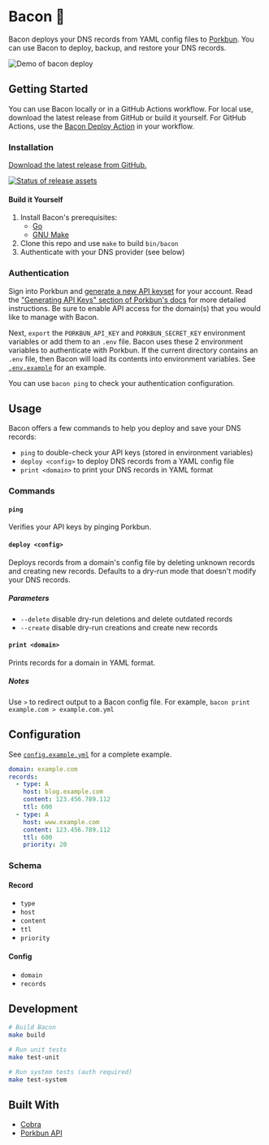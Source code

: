 # Bacon 🥓

Bacon deploys your DNS records from YAML config files to [Porkbun](https://porkbun.com/api/json/v3/documentation). You can use Bacon to deploy, backup, and restore your DNS records.

![Demo of bacon deploy](https://user-images.githubusercontent.com/19893438/167231076-2f99e0ce-9ed7-40e4-9b1e-fc2fd578cd0f.gif)

## Getting Started

You can use Bacon locally or in a GitHub Actions workflow. For local use, download the latest release from GitHub or build it yourself. For GitHub Actions, use the [Bacon Deploy Action](https://github.com/jungaretti/bacon-deploy-action) in your workflow.

### Installation

[Download the latest release from GitHub.](https://github.com/jungaretti/bacon/releases)

[![Status of release assets](https://github.com/jungaretti/bacon/actions/workflows/release-assets.yml/badge.svg)](https://github.com/jungaretti/bacon/actions/workflows/release-assets.yml)

#### Build it Yourself

1. Install Bacon's prerequisites:
   - [Go](https://go.dev/dl/)
   - [GNU Make](https://ftp.gnu.org/gnu/make/)
2. Clone this repo and use `make` to build `bin/bacon`
3. Authenticate with your DNS provider (see below)

### Authentication

Sign into Porkbun and [generate a new API keyset](https://porkbun.com/account/api) for your account. Read the ["Generating API Keys" section of Porkbun's docs](https://kb.porkbun.com/article/190-getting-started-with-the-porkbun-dns-api) for more detailed instructions. Be sure to enable API access for the domain(s) that you would like to manage with Bacon.

Next, `export` the `PORKBUN_API_KEY` and `PORKBUN_SECRET_KEY` environment variables or add them to an `.env` file. Bacon uses these 2 environment variables to authenticate with Porkbun. If the current directory contains an `.env` file, then Bacon will load its contents into environment variables. See [`.env.example`](https://github.com/jungaretti/bacon/blob/main/.env.example) for an example.

You can use `bacon ping` to check your authentication configuration.

## Usage

Bacon offers a few commands to help you deploy and save your DNS records:

- `ping` to double-check your API keys (stored in environment variables)
- `deploy <config>` to deploy DNS records from a YAML config file
- `print <domain>` to print your DNS records in YAML format

### Commands

#### `ping`

Verifies your API keys by pinging Porkbun.

#### `deploy <config>`

Deploys records from a domain's config file by deleting unknown records and creating new records. Defaults to a dry-run mode that doesn't modify your DNS records.

##### Parameters

- `--delete` disable dry-run deletions and delete outdated records
- `--create` disable dry-run creations and create new records

#### `print <domain>`

Prints records for a domain in YAML format.

##### Notes

Use `>` to redirect output to a Bacon config file. For example, `bacon print example.com > example.com.yml`

## Configuration

See [`config.example.yml`](https://github.com/jungaretti/bacon/blob/main/config.example.yml) for a complete example.

```yaml
domain: example.com
records:
  - type: A
    host: blog.example.com
    content: 123.456.789.112
    ttl: 600
  - type: A
    host: www.example.com
    content: 123.456.789.112
    ttl: 600
    priority: 20
```

### Schema

#### Record

- `type`
- `host`
- `content`
- `ttl`
- `priority`

#### Config

- `domain`
- `records`

## Development

```bash
# Build Bacon
make build

# Run unit tests
make test-unit

# Run system tests (auth required)
make test-system
```

## Built With

- [Cobra](https://cobra.dev/)
- [Porkbun API](https://porkbun.com/api/json/v3/documentation)
